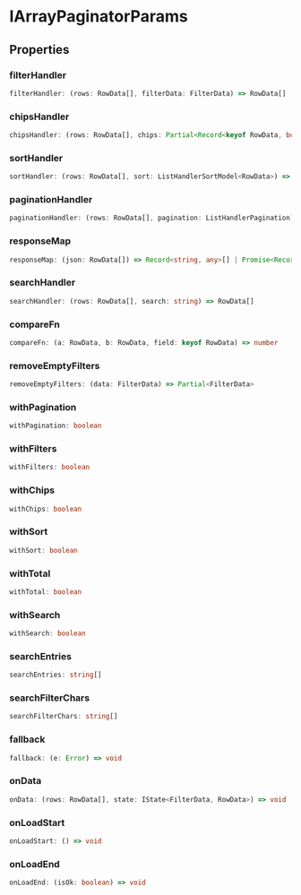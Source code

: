 # IArrayPaginatorParams

## Properties

### filterHandler

```ts
filterHandler: (rows: RowData[], filterData: FilterData) => RowData[]
```

### chipsHandler

```ts
chipsHandler: (rows: RowData[], chips: Partial<Record<keyof RowData, boolean>>) => RowData[]
```

### sortHandler

```ts
sortHandler: (rows: RowData[], sort: ListHandlerSortModel<RowData>) => RowData[]
```

### paginationHandler

```ts
paginationHandler: (rows: RowData[], pagination: ListHandlerPagination) => RowData[]
```

### responseMap

```ts
responseMap: (json: RowData[]) => Record<string, any>[] | Promise<Record<string, any>[]>
```

### searchHandler

```ts
searchHandler: (rows: RowData[], search: string) => RowData[]
```

### compareFn

```ts
compareFn: (a: RowData, b: RowData, field: keyof RowData) => number
```

### removeEmptyFilters

```ts
removeEmptyFilters: (data: FilterData) => Partial<FilterData>
```

### withPagination

```ts
withPagination: boolean
```

### withFilters

```ts
withFilters: boolean
```

### withChips

```ts
withChips: boolean
```

### withSort

```ts
withSort: boolean
```

### withTotal

```ts
withTotal: boolean
```

### withSearch

```ts
withSearch: boolean
```

### searchEntries

```ts
searchEntries: string[]
```

### searchFilterChars

```ts
searchFilterChars: string[]
```

### fallback

```ts
fallback: (e: Error) => void
```

### onData

```ts
onData: (rows: RowData[], state: IState<FilterData, RowData>) => void
```

### onLoadStart

```ts
onLoadStart: () => void
```

### onLoadEnd

```ts
onLoadEnd: (isOk: boolean) => void
```
